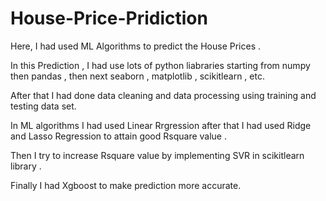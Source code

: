 # House-Price-Pridiction
Here, I had used ML Algorithms to predict the House Prices .


In this Prediction , I had use lots of python liabraries starting from numpy then pandas , then next seaborn , matplotlib , scikitlearn , etc.


After that I had done data cleaning and data processing using training and testing data set.


In ML algorithms I had used Linear Rrgression after that I had used Ridge and Lasso Regression to attain good Rsquare value .


Then I try to increase Rsquare value by implementing SVR in scikitlearn library .

Finally I had Xgboost to make prediction more accurate. 
